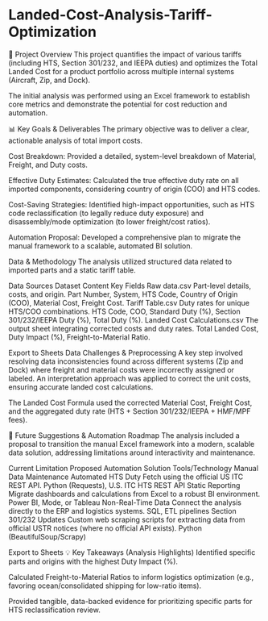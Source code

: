 # Landed-Cost-Analysis-Tariff-Optimization

🎯 Project Overview
This project quantifies the impact of various tariffs (including HTS, Section 301/232, and IEEPA duties) and optimizes the Total Landed Cost for a product portfolio across multiple internal systems (Aircraft, Zip, and Dock).

The initial analysis was performed using an Excel framework to establish core metrics and demonstrate the potential for cost reduction and automation.

📊 Key Goals & Deliverables
The primary objective was to deliver a clear, actionable analysis of total import costs.

Cost Breakdown: Provided a detailed, system-level breakdown of Material, Freight, and Duty costs.

Effective Duty Estimates: Calculated the true effective duty rate on all imported components, considering country of origin (COO) and HTS codes.

Cost-Saving Strategies: Identified high-impact opportunities, such as HTS code reclassification (to legally reduce duty exposure) and disassembly/mode optimization (to lower freight/cost ratios).

Automation Proposal: Developed a comprehensive plan to migrate the manual framework to a scalable, automated BI solution.

Data & Methodology
The analysis utilized structured data related to imported parts and a static tariff table.

Data Sources
Dataset	Content	Key Fields
Raw data.csv	Part-level details, costs, and origin.	Part Number, System, HTS Code, Country of Origin (COO), Material Cost, Freight Cost.
Tariff Table.csv	Duty rates for unique HTS/COO combinations.	HTS Code, COO, Standard Duty (%), Section 301/232/IEEPA Duty (%), Total Duty (%).
Landed Cost Calculations.csv	The output sheet integrating corrected costs and duty rates.	Total Landed Cost, Duty Impact (%), Freight-to-Material Ratio.

Export to Sheets
Data Challenges & Preprocessing
A key step involved resolving data inconsistencies found across different systems (Zip and Dock) where freight and material costs were incorrectly assigned or labeled. An interpretation approach was applied to correct the unit costs, ensuring accurate landed cost calculations.

The Landed Cost Formula used the corrected Material Cost, Freight Cost, and the aggregated duty rate (HTS + Section 301/232/IEEPA + HMF/MPF fees).

🚀 Future Suggestions & Automation Roadmap
The analysis included a proposal to transition the manual Excel framework into a modern, scalable data solution, addressing limitations around interactivity and maintenance.

Current Limitation	Proposed Automation Solution	Tools/Technology
Manual Data Maintenance	Automated HTS Duty Fetch using the official US ITC REST API.	Python (Requests), U.S. ITC HTS REST API
Static Reporting	Migrate dashboards and calculations from Excel to a robust BI environment.	Power BI, Mode, or Tableau
Non-Real-Time Data	Connect the analysis directly to the ERP and logistics systems.	SQL, ETL pipelines
Section 301/232 Updates	Custom web scraping scripts for extracting data from official USTR notices (where no official API exists).	Python (BeautifulSoup/Scrapy)

Export to Sheets
💡 Key Takeaways (Analysis Highlights)
Identified specific parts and origins with the highest Duty Impact (%).

Calculated Freight-to-Material Ratios to inform logistics optimization (e.g., favoring ocean/consolidated shipping for low-ratio items).

Provided tangible, data-backed evidence for prioritizing specific parts for HTS reclassification review.
